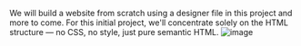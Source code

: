 We will build a website from scratch using a designer file in this project and more to come. For this initial project, we'll concentrate solely on the HTML structure — no CSS, no style, just pure semantic HTML.
![image](https://user-images.githubusercontent.com/109472115/215177936-e6d5dbb6-bd89-4059-aeed-8e54134de962.png)
